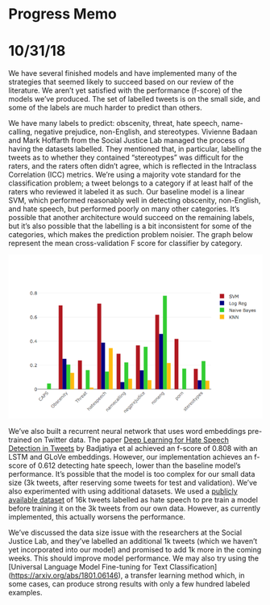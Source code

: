 # Progress Memo
# 10/31/18
   
   We have several finished models and have implemented many of the strategies that seemed likely to succeed based on our
review of the literature. We aren’t yet satisfied with the performance (f-score) of the models we’ve produced. The set of
labelled tweets is on the small side, and some of the labels are much harder to predict than others.

   We have many labels to predict: obscenity, threat, hate speech, name-calling, negative prejudice, non-English, and
stereotypes. Vivienne Badaan and Mark Hoffarth from the Social Justice Lab managed the process of having the datasets
labelled. They mentioned that, in particular, labelling the tweets as to whether they contained “stereotypes” was difficult
for the raters, and the raters often didn’t agree, which is reflected in the Intraclass Correlation (ICC) metrics. We’re using
a majority vote standard for the classification problem; a tweet belongs to a category if at least half of the raters who
reviewed it labeled it as such. Our baseline model is a linear SVM, which performed reasonably well in detecting obscenity,
non-English, and hate speech, but performed poorly on many other categories. It’s possible that another architecture would
succeed on the remaining labels, but it’s also possible that the labelling is a bit inconsistent for some of the categories,
which makes the prediction problem noisier. The graph below represent the mean cross-validation F score for classifier by
category.

![alt text](https://github.com/NYU-CDS-Capstone-Project/TwitterHateSpeechDetection/blob/master/baseline_models.png)

   We’ve also built a recurrent neural network that uses word embeddings pre-trained on Twitter data. The paper [Deep
Learning for Hate Speech Detection in Tweets](https://arxiv.org/abs/1706.00188) by Badjatiya et al achieved an f-score of
0.808 with an LSTM and GLoVe embeddings. However, our implementation achieves an f-score of 0.612 detecting hate speech, lower
than the baseline model’s performance. It’s possible that the model is too complex for our small data size (3k tweets, after
reserving some tweets for test and validation). We’ve also experimented with using additional datasets. We used a [publicly
available dataset](https://data.world/crowdflower/hate-speech-identification) of 16k tweets labelled as hate speech to pre
train a model before training it on the 3k tweets from our own data. However, as currently implemented, this actually worsens
the performance.
  
   We’ve discussed the data size issue with the researchers at the Social Justice Lab, and they’ve labelled an additional
1k tweets (which we haven’t yet incorporated into our model) and promised to add 1k more in the coming weeks. This should
improve model performance. We may also try using the [Universal Language Model Fine-tuning for Text Classification]
(https://arxiv.org/abs/1801.06146), a transfer learning method which, in some cases, can produce strong results with only a
few hundred labeled examples.
